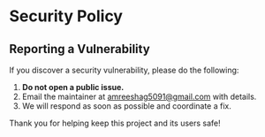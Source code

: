 # Security Policy

## Reporting a Vulnerability

If you discover a security vulnerability, please do the following:

1. **Do not open a public issue.**
2. Email the maintainer at [amreeshag5091@gmail.com](mailto:amreeshag5091@gmail.com) with details.
3. We will respond as soon as possible and coordinate a fix.

Thank you for helping keep this project and its users safe!
